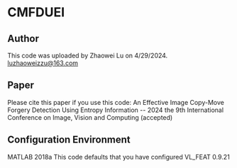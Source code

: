 # **CMFDUEI**
## Author
This code was uploaded by Zhaowei Lu on 4/29/2024.
<br /> luzhaoweizzu@163.com

## Paper
Please cite this paper if you use this code:
An Effective Image Copy-Move Forgery Detection Using Entropy Information -- 2024 the 9th International Conference on Image, Vision and Computing (accepted)

## Configuration Environment
MATLAB 2018a
This code defaults that you have configured VL_FEAT 0.9.21

